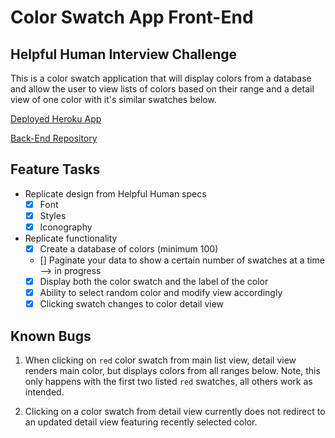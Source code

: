 # Color Swatch App Front-End
## Helpful Human Interview Challenge

This is a color swatch application that will display colors from a database and allow the user to view lists of colors based on their range and a detail view of one color with it's similar swatches below.

[Deployed Heroku App](https://color-swatch-app.herokuapp.com/)

[Back-End Repository](https://github.com/helpful-human-challenge/back-end)

## Feature Tasks

* Replicate design from Helpful Human specs
  - [x] Font
  - [x] Styles
  - [x] Iconography

* Replicate functionality
  - [x] Create a database of colors (minimum 100)
  - [] Paginate your data to show a certain number of swatches at a time --> in progress
  - [x] Display both the color swatch and the label of the color
  - [x] Ability to select random color and modify view accordingly
  - [x] Clicking swatch changes to color detail view

## Known Bugs

1. When clicking on `red` color swatch from main list view, detail view renders main color, but displays colors from all ranges below. Note, this only happens with the first two listed `red` swatches, all others work as intended.

2. Clicking on a color swatch from detail view currently does not redirect to an updated detail view featuring recently selected color.
